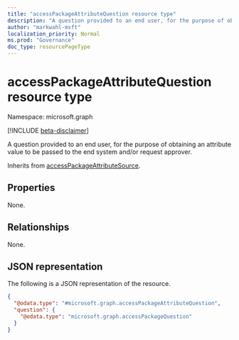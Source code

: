 ```yaml
---
title: "accessPackageAttributeQuestion resource type"
description: "A question provided to an end user, for the purpose of obtaining an attribute value to be passed to the end system and/or request approver"
author: "markwahl-msft"
localization_priority: Normal
ms.prod: "Governance"
doc_type: resourcePageType
---
```


# accessPackageAttributeQuestion resource type

Namespace: microsoft.graph

[!INCLUDE [beta-disclaimer](../../includes/beta-disclaimer.md)]

A question provided to an end user, for the purpose of obtaining an attribute value to be passed to the end system and/or request approver. 

Inherits from [accessPackageAttributeSource](../resources/accesspackageattributesource.md).

## Properties
None.

## Relationships
None.

## JSON representation
The following is a JSON representation of the resource.
<!-- {
  "blockType": "resource",
  "@odata.type": "microsoft.graph.accessPackageAttributeQuestion"
}
-->
``` json
{
  "@odata.type": "#microsoft.graph.accessPackageAttributeQuestion",
  "question": {
    "@odata.type": "microsoft.graph.accessPackageQuestion"
  }
}
```